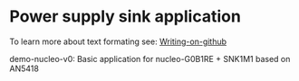 # Power supply sink application
To learn more about text formating see: [Writing-on-github](https://docs.github.com/en/get-started/writing-on-github/getting-started-with-writing-and-formatting-on-github/basic-writing-and-formatting-syntax)

demo-nucleo-v0: Basic application for nucleo-G0B1RE + SNK1M1 based on AN5418